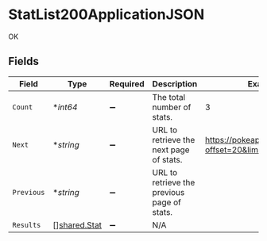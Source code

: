 # StatList200ApplicationJSON

OK


## Fields

| Field                                              | Type                                               | Required                                           | Description                                        | Example                                            |
| -------------------------------------------------- | -------------------------------------------------- | -------------------------------------------------- | -------------------------------------------------- | -------------------------------------------------- |
| `Count`                                            | **int64*                                           | :heavy_minus_sign:                                 | The total number of stats.                         | 3                                                  |
| `Next`                                             | **string*                                          | :heavy_minus_sign:                                 | URL to retrieve the next page of stats.            | https://pokeapi.co/api/v2/stat/?offset=20&limit=20 |
| `Previous`                                         | **string*                                          | :heavy_minus_sign:                                 | URL to retrieve the previous page of stats.        |                                                    |
| `Results`                                          | [][shared.Stat](../../models/shared/stat.md)       | :heavy_minus_sign:                                 | N/A                                                |                                                    |